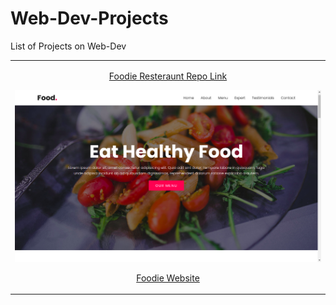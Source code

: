 # Web-Dev-Projects

List of Projects on Web-Dev

<table width=100%>
      <tr>
          <td align="center">
             <p><a href="https://github.com/NIKU-SINGH/Foodie-Restaurant">Foodie Resteraunt Repo Link</a></p>
             <img src="all-images/Foodie.png"/>
             <p><a href="https://niku-singh.github.io/Foodie-Restaurant/">Foodie Website</a></p>
          </td>
      </tr>
</table>
